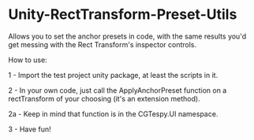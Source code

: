 # Unity-RectTransform-Preset-Utils

Allows you to set the anchor presets in code, with the same results you'd get messing with the Rect Transform's inspector controls.

How to use:

1 - Import the test project unity package, at least the scripts in it.

2 - In your own code, just call the ApplyAnchorPreset function on a rectTransform of your choosing (it's an extension method).

2a - Keep in mind that function is in the CGTespy.UI namespace.

3 - Have fun!
